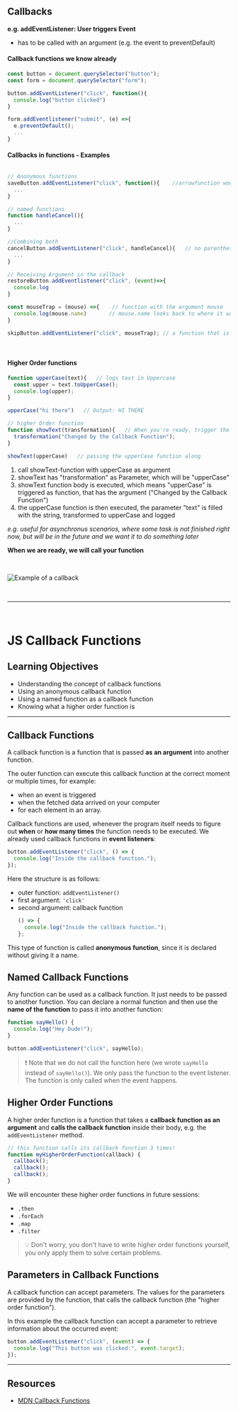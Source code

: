 ## Callbacks
**e.g. addEventListener: User triggers Event**

* has to be called with an argument (e.g. the event to preventDefault)

#### Callback functions we know already
```javascript
const button = document.querySelector("button");
const form = document.querySelector("form");

button.addEventListener("click", function(){
  console.log("button clicked")
}

form.addEventlistener("submit", (e) =>{
  e.preventDefault();
  ...
}
```

#### Callbacks in functions - Examples
```javascript

// Anonymous functions
saveButton.addEventListener("click", function(){    //arrowfunction would also be possible
  ...
}

// named functions
function handleCancel(){
  ...
}

//Combining both
cancelButton.addEventListener("click", handleCancel){   // no parenthesis after handleCancel, because we don't want to call it, just pass it as Argument
  ...
}

// Receiving Argument in the callback
restoreButton.addEventlistener("click", (event)=>{
  console.log
}

const mouseTrap = (mouse) =>{    // function with the argument mouse
  console.log(mouse.name)       // mouse.name looks back to where it was called and uses that as the event
}

skipButton.addEventListener("click", mouseTrap); // a function that is called with a string and the function argument passed as "mousetrap"

```
<br>

#### Higher Order functions

```javascript
function upperCase(text){   // logs text in Uppercase
  const upper = text.toUpperCase();
  console.log(upper);
}

upperCase("hi there")   // Output: HI THERE

// higher Order function
function showText(transformation){   // When you're ready, trigger the eventLlistener [transformation is a name for the "mouseTrap"
  transformation("Changed by the Callback Function");
}

showText(upperCase)   // passing the upperCase function along
```

1. call showText-function with upperCase as argument
2. showText has "transformation" as Parameter, which will be "upperCase"
3. showText function body is executed, which means "upperCase" is triggered as function, that has the argument ("Changed by the Callback Function")
4. the upperCase function is then executed, the parameter "text" is filled with the string, transformed to upperCase and logged

*e.g. useful for asynchronus scenarios, where some task is not finished right now, but will be in the future and we want it to do something later*

**When we are ready, we will call your function**


<br>

[](https://github.com/mntzd/notebook/blob/main/js/callbacks/callback.png)
![Example of a callback](https://github.com/mntzd/notebook/blob/main/js/callbacks/callback.png "Example of a Callback")

<br>

-------------------------------------------

<br>

# JS Callback Functions

## Learning Objectives

- Understanding the concept of callback functions
- Using an anonymous callback function
- Using a named function as a callback function
- Knowing what a higher order function is

---

## Callback Functions

A callback function is a function that is passed **as an argument** into another function.

The outer function can execute this callback function at the correct moment or multiple times, for
example:

- when an event is triggered
- when the fetched data arrived on your computer
- for each element in an array.

Callback functions are used, whenever the program itself needs to figure out **when** or **how many
times** the function needs to be executed. We already used callback functions in **event
listeners**:

```js
button.addEventListener("click", () => {
  console.log("Inside the callback function.");
});
```

Here the structure is as follows:

- outer function: `addEventListener()`
- first argument: `'click'`
- second argument: callback function
  ```js
  () => {
    console.log("Inside the callback function.");
  };
  ```

This type of function is called **anonymous function**, since it is declared without giving it a
name.

## Named Callback Functions

Any function can be used as a callback function. It just needs to be passed to another function. You
can declare a normal function and then use the **name of the function** to pass it into another
function:

```js
function sayHello() {
  console.log("Hey Dude!");
}

button.addEventListener("click", sayHello);
```

> ❗️ Note that we do not call the function here (we wrote `sayHello` instead of `sayHello()`). We
> only pass the function to the event listener. The function is only called when the event happens.

## Higher Order Functions

A higher order function is a function that takes a **callback function as an argument** and **calls
the callback function** inside their body, e.g. the `addEventListener` method.

```js
// this function calls its callback function 3 times!
function myHigherOrderFunction(callback) {
  callback();
  callback();
  callback();
}
```

We will encounter these higher order functions in future sessions:

- `.then`
- `.forEach`
- `.map`
- `.filter`

> 💡 Don't worry, you don't have to write higher order functions yourself, you only apply them to
> solve certain problems.

## Parameters in Callback Functions

A callback function can accept parameters. The values for the parameters are provided by the
function, that calls the callback function (the "higher order function").

In this example the callback function can accept a parameter to retrieve information about the
occurred event:

```js
button.addEventListener("click", (event) => {
  console.log("This button was clicked:", event.target);
});
```

---

## Resources

- [MDN Callback Functions](https://developer.mozilla.org/en-US/docs/Glossary/Callback_function)
